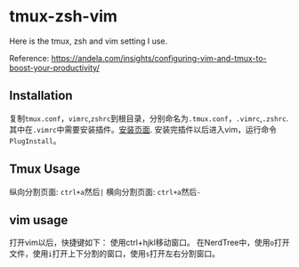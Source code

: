 # tmux-zsh-vim
Here is the tmux, zsh and vim setting I use. 

Reference: https://andela.com/insights/configuring-vim-and-tmux-to-boost-your-productivity/

## Installation
复制`tmux.conf`，`vimrc`,`zshrc`到根目录，分别命名为`.tmux.conf`，`.vimrc`,`.zshrc`.
其中在`.vimrc`中需要安装插件。[安装页面](https://github.com/junegunn/vim-plug#unix).
安装完插件以后进入vim，运行命令`PlugInstall`。

## Tmux Usage
纵向分割页面: `ctrl+a`然后`|`
横向分割页面: `ctrl+a`然后`-`
## vim usage
打开vim以后，快捷键如下：
使用ctrl+hjkl移动窗口。
在NerdTree中，使用`o`打开文件，使用`i`打开上下分割的窗口，使用`s`打开左右分割窗口。

